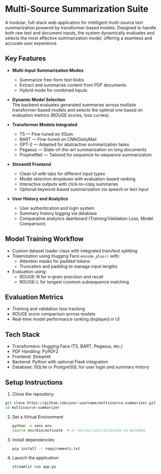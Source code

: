 # Multi-Source Summarization Suite

A modular, full-stack web application for intelligent multi-source text summarization powered by transformer-based models. Designed to handle both raw text and document inputs, the system dynamically evaluates and selects the most effective summarization model, offering a seamless and accurate user experience.

## Key Features

- **Multi-Input Summarization Modes**  
  - Summarize free-form text blobs  
  - Extract and summarize content from PDF documents  
  - Hybrid mode for combined inputs

- **Dynamic Model Selection**  
  The backend evaluates generated summaries across multiple transformer-based models and selects the optimal one based on evaluation metrics (ROUGE scores, loss curves).

- **Transformer Models Integrated**  
  - T5 — Fine-tuned on XSum  
  - BART — Fine-tuned on CNN/DailyMail  
  - GPT-2 — Adapted for abstractive summarization tasks  
  - Pegasus — State-of-the-art summarization on long documents  
  - ProphetNet — Tailored for sequence-to-sequence summarization

- **Streamlit Frontend**  
  - Clean UI with tabs for different input types  
  - Model selection dropdown with evaluation-based ranking  
  - Interactive outputs with click-to-copy summaries  
  - Optional keyword-based summarization via speech or text input

- **User History and Analytics**  
  - User authentication and login system  
  - Summary history logging via database  
  - Comparative analytics dashboard (Training/Validation Loss, Model Comparison)

## Model Training Workflow

- Custom dataset loader class with integrated train/test splitting
- Tokenization using Hugging Face `encode_plus()` with:
  - Attention masks for padded tokens  
  - Truncation and padding to manage input lengths
- Evaluation using:
  - ROUGE-N for n-gram precision and recall  
  - ROUGE-L for longest common subsequence matching

## Evaluation Metrics

- Training and validation loss tracking  
- ROUGE score comparison across models  
- Real-time model performance ranking displayed in UI

## Tech Stack

- Transformers: Hugging Face (T5, BART, Pegasus, etc.)  
- PDF Handling: PyPDF2  
- Frontend: Streamlit  
- Backend: Python with optional Flask integration  
- Database: SQLite or PostgreSQL for user login and summary history

## Setup Instructions

1. Clone the repository:
```bash
git clone https://github.com/your-username/multisource-summarizer.git
cd multisource-summarizer
```

2. Set a Virtual Environment
   ```bash
   python -m venv env
   source env/bin/activate  # or env\Scripts\activate on Windows
   ```

3. Install dependencies:
    ```bash
    pip install -r requirements.txt
    ```

4. Launch the application:
    ```bash
    streamlit run app.py
    ```